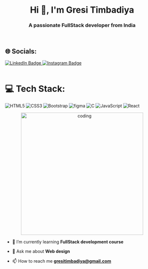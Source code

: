 <h1 align="center">Hi 👋, I'm Gresi Timbadiya</h1>
<h3 align="center">A passionate FullStack developer from India</h3><br>

## 🌐 Socials:
  <a href="https://www.linkedin.com/in/gresi-timbadiya-1555b5320/">
    <img src="https://img.shields.io/badge/LinkedIn-blue?style=for-the-badge&logo=linkedin&logoColor=white" alt="LinkedIn Badge"/>
  </a> 
<a href="https://www.instagram.com/gresi_timbadiya777/">
    <img src="https://img.shields.io/badge/Instagram-E4405F?style=for-the-badge&logo=instagram&logoColor=white" alt="Instagram Badge"/>
  </a><br><br>

  # 💻 Tech Stack:
   ![HTML5](https://img.shields.io/badge/Html5-%23E34F26.svg?style=plastic&logo=html5&logoColor=white)
   ![CSS3](https://img.shields.io/badge/Css3-%231572B6.svg?style=plastic&logo=css3&logoColor=white)
   ![Bootstrap](https://img.shields.io/badge/Bootstrap-%238511FA.svg?style=plastic&logo=bootstrap&logoColor=white)
   ![figma](https://img.shields.io/badge/Figma-%23F24E1E.svg?style=plastic&logo=figma&logoColor=white)
   ![C](https://img.shields.io/badge/c-%2300599C.svg?style=plastic&logo=c&logoColor=white)
   ![JavaScript](https://img.shields.io/badge/Javascript-F7DF1E?style=plastic&logo=javascript&logoColor=black)
   ![React](https://img.shields.io/badge/React-4CAF50?style=plastic&logo=react&logoColor=white)
    <br>
<p align="center">
   <img alt="coding" width="400"
        src="https://user-images.githubusercontent.com/74038190/264141683-8aa99f6c-267d-4977-9cd3-1a4c11675863.gif">
</p>
  
- 🌱 I’m currently learning **FullStack development course**

- 💬 Ask me about **Web design**

- 📫 How to reach me **gresitimbadiya@gmail.com**
<br>
